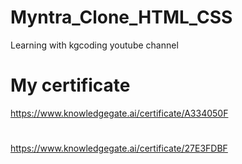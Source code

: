 # Myntra_Clone_HTML_CSS
Learning with kgcoding youtube channel

# My certificate
https://www.knowledgegate.ai/certificate/A334050F
#
https://www.knowledgegate.ai/certificate/27E3FDBF
